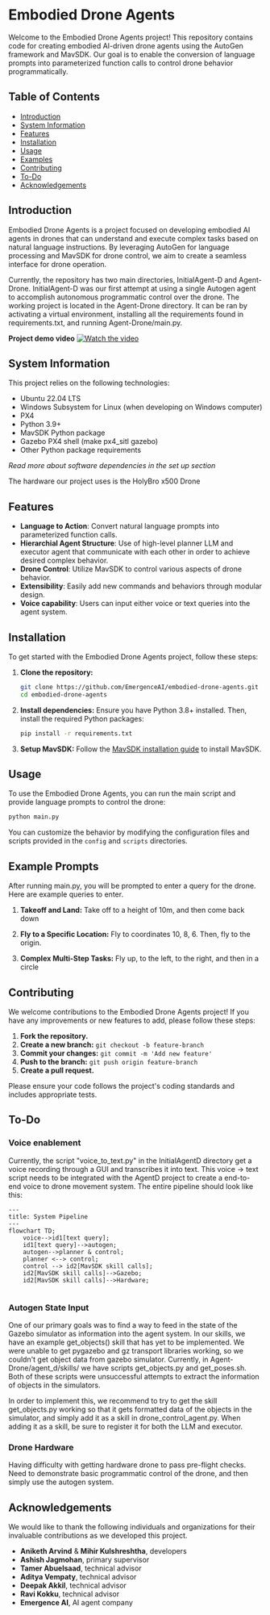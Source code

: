 # Embodied Drone Agents

Welcome to the Embodied Drone Agents project! This repository contains code for creating embodied AI-driven drone agents using the AutoGen framework and MavSDK. Our goal is to enable the conversion of language prompts into parameterized function calls to control drone behavior programmatically.

## Table of Contents

- [Introduction](#introduction)
- [System Information](#system-information)
- [Features](#features)
- [Installation](#installation)
- [Usage](#usage)
- [Examples](#example-prompts)
- [Contributing](#contributing)
- [To-Do](#to-do)
- [Acknowledgements](#acknowledgements)

## Introduction

Embodied Drone Agents is a project focused on developing embodied AI agents in drones that can understand and execute complex tasks based on natural language instructions. By leveraging AutoGen for language processing and MavSDK for drone control, we aim to create a seamless interface for drone operation.

Currently, the repository has two main directories, InitialAgent-D and Agent-Drone. InitialAgent-D was our first attempt at using a single Autogen agent to accomplish autonomous programmatic control over the drone. The working project is located in the Agent-Drone directory. It can be ran by activating a virtual environment, installing all the requirements found in requirements.txt, and running Agent-Drone/main.py.

**Project demo video**
[![Watch the video](https://img.youtube.com/vi/NRuVsO5KgGA/maxresdefault.jpg)](https://youtu.be/NRuVsO5KgGA)


## System Information
This project relies on the following technologies:
- Ubuntu 22.04 LTS
- Windows Subsystem for Linux (when developing on Windows computer)
- PX4
- Python 3.9+
- MavSDK Python package
- Gazebo PX4 shell (make px4_sitl gazebo)
- Other Python package requirements

*Read more about software dependencies in the set up section*

The hardware our project uses is the HolyBro x500 Drone


## Features

- **Language to Action**: Convert natural language prompts into parameterized function calls.
- **Hierarchial Agent Structure**: Use of high-level planner LLM and executor agent that communicate with each other in order to achieve desired complex behavior.
- **Drone Control**: Utilize MavSDK to control various aspects of drone behavior.
- **Extensibility**: Easily add new commands and behaviors through modular design.
- **Voice capability**: Users can input either voice or text queries into the agent system.

## Installation

To get started with the Embodied Drone Agents project, follow these steps:

1. **Clone the repository:**
   ```bash
   git clone https://github.com/EmergenceAI/embodied-drone-agents.git
   cd embodied-drone-agents
   ```

2. **Install dependencies:**
   Ensure you have Python 3.8+ installed. Then, install the required Python packages:
   ```bash
   pip install -r requirements.txt
   ```

3. **Setup MavSDK:**
   Follow the [MavSDK installation guide](https://mavsdk.mavlink.io/main/en/getting_started/installation.html) to install MavSDK.

## Usage

To use the Embodied Drone Agents, you can run the main script and provide language prompts to control the drone:

```bash
python main.py
```

You can customize the behavior by modifying the configuration files and scripts provided in the `config` and `scripts` directories.

## Example Prompts

After running main.py, you will be prompted to enter a query for the drone. Here are example queries to enter.

1. **Takeoff and Land:**
   Take off to a height of 10m, and then come back down

2. **Fly to a Specific Location:**
   Fly to coordinates 10, 8, 6. Then, fly to the origin.

3. **Complex Multi-Step Tasks:**
   Fly up, to the left, to the right, and then in a circle

## Contributing

We welcome contributions to the Embodied Drone Agents project! If you have any improvements or new features to add, please follow these steps:

1. **Fork the repository.**
2. **Create a new branch:** `git checkout -b feature-branch`
3. **Commit your changes:** `git commit -m 'Add new feature'`
4. **Push to the branch:** `git push origin feature-branch`
5. **Create a pull request.**

Please ensure your code follows the project's coding standards and includes appropriate tests.

## To-Do

### Voice enablement
Currently, the script "voice_to_text.py" in the InitialAgentD directory get a voice recording through a GUI and transcribes it into text. This voice -> text script needs to be integrated with the AgentD project to create a end-to-end voice to drone movement system. The entire pipeline should look like this:

```mermaid
---
title: System Pipeline
---
flowchart TD;
    voice-->id1[text query];
    id1[text query]-->autogen;
    autogen-->planner & control;
    planner <--> control;
    control --> id2[MavSDK skill calls];
    id2[MavSDK skill calls]-->Gazebo;
    id2[MavSDK skill calls]-->Hardware;
   
```

### Autogen State Input
One of our primary goals was to find a way to feed in the state of the Gazebo simulator as information into the agent system. In our skills, we have an example get_objects() skill that has yet to be implemented. We were unable to get pygazebo and gz transport libraries working, so we couldn't get object data from gazebo simulator. Currently, in Agent-Drone/agent_d/skills/ we have scripts get_objects.py and get_poses.sh. Both of these scripts were unsuccessful attempts to extract the information of objects in the simulators. 

In order to implement this, we recommend to try to get the skill get_objects.py working so that it gets formatted data of the objects in the simulator, and simply add it as a skill in drone_control_agent.py. When adding it as a skill, be sure to register it for both the LLM and executor.

### Drone Hardware
Having difficulty with getting hardware drone to pass pre-flight checks. Need to demonstrate basic programmatic control of the drone, and then simply use the autogen system.

## Acknowledgements

We would like to thank the following individuals and organizations for their invaluable contributions as we developed this project.
- **Aniketh Arvind** & **Mihir Kulshreshtha**, developers
- **Ashish Jagmohan**, primary supervisor
- **Tamer Abuelsaad**, technical advisor
- **Aditya Vempaty**, technical advisor
- **Deepak Akkil**, technical advisor
- **Ravi Kokku**, technical advisor
- **Emergence AI**, AI agent company
